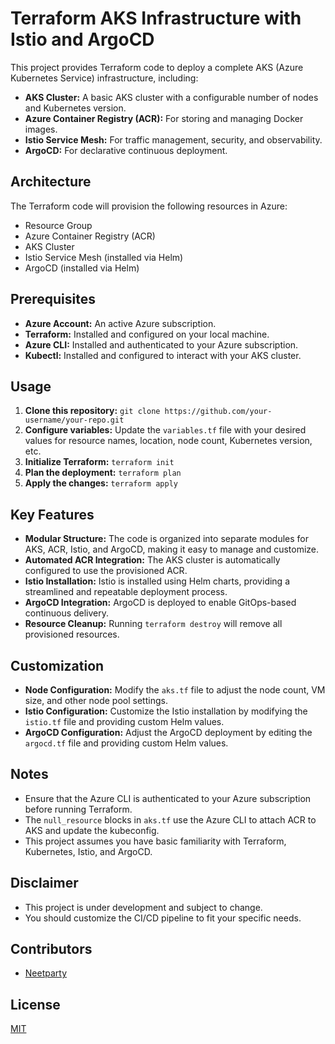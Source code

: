 # Terraform AKS Infrastructure with Istio and ArgoCD

This project provides Terraform code to deploy a complete AKS (Azure Kubernetes Service) infrastructure, including:

- **AKS Cluster:** A basic AKS cluster with a configurable number of nodes and Kubernetes version.
- **Azure Container Registry (ACR):**  For storing and managing Docker images.
- **Istio Service Mesh:** For traffic management, security, and observability.
- **ArgoCD:** For declarative continuous deployment.

## Architecture

The Terraform code will provision the following resources in Azure:

- Resource Group
- Azure Container Registry (ACR)
- AKS Cluster
- Istio Service Mesh (installed via Helm)
- ArgoCD (installed via Helm)

## Prerequisites

- **Azure Account:** An active Azure subscription.
- **Terraform:** Installed and configured on your local machine.
- **Azure CLI:** Installed and authenticated to your Azure subscription.
- **Kubectl:** Installed and configured to interact with your AKS cluster.

## Usage

1. **Clone this repository:** `git clone https://github.com/your-username/your-repo.git`
2. **Configure variables:** Update the `variables.tf` file with your desired values for resource names, location, node count, Kubernetes version, etc.
3. **Initialize Terraform:** `terraform init`
4. **Plan the deployment:** `terraform plan`
5. **Apply the changes:** `terraform apply`

## Key Features

- **Modular Structure:** The code is organized into separate modules for AKS, ACR, Istio, and ArgoCD, making it easy to manage and customize.
- **Automated ACR Integration:** The AKS cluster is automatically configured to use the provisioned ACR.
- **Istio Installation:** Istio is installed using Helm charts, providing a streamlined and repeatable deployment process.
- **ArgoCD Integration:** ArgoCD is deployed to enable GitOps-based continuous delivery.
- **Resource Cleanup:**  Running `terraform destroy` will remove all provisioned resources.

## Customization

- **Node Configuration:** Modify the `aks.tf` file to adjust the node count, VM size, and other node pool settings.
- **Istio Configuration:** Customize the Istio installation by modifying the `istio.tf` file and providing custom Helm values.
- **ArgoCD Configuration:**  Adjust the ArgoCD deployment by editing the `argocd.tf` file and providing custom Helm values.

## Notes

- Ensure that the Azure CLI is authenticated to your Azure subscription before running Terraform.
- The `null_resource` blocks in `aks.tf` use the Azure CLI to attach ACR to AKS and update the kubeconfig. 
- This project assumes you have basic familiarity with Terraform, Kubernetes, Istio, and ArgoCD.

## Disclaimer

* This project is under development and subject to change.
* You should customize the CI/CD pipeline to fit your specific needs.

## Contributors

* [Neetparty](https://github.com/Neetparty)

## License

[MIT](./LICENSE)
